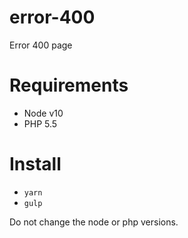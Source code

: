 # error-400
Error 400 page

# Requirements
- Node v10
- PHP 5.5

# Install
- `yarn`
- `gulp`

Do not change the node or php versions.

